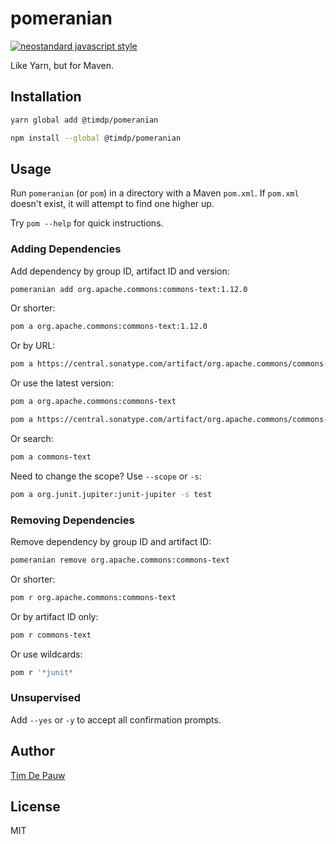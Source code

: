 # pomeranian

[![neostandard javascript style](https://img.shields.io/badge/code_style-neostandard-7fffff?style=flat&labelColor=ff80ff)](https://github.com/neostandard/neostandard)

Like Yarn, but for Maven.

## Installation

```bash
yarn global add @timdp/pomeranian
```

```bash
npm install --global @timdp/pomeranian
```

## Usage

Run `pomeranian` (or `pom`) in a directory with a Maven `pom.xml`. If `pom.xml`
doesn't exist, it will attempt to find one higher up.

Try `pom --help` for quick instructions.

### Adding Dependencies

Add dependency by group ID, artifact ID and version:

```bash
pomeranian add org.apache.commons:commons-text:1.12.0
```

Or shorter:

```bash
pom a org.apache.commons:commons-text:1.12.0
```

Or by URL:

```bash
pom a https://central.sonatype.com/artifact/org.apache.commons/commons-text/1.12.0
```

Or use the latest version:

```bash
pom a org.apache.commons:commons-text
```

```bash
pom a https://central.sonatype.com/artifact/org.apache.commons/commons-text
```

Or search:

```bash
pom a commons-text
```

Need to change the scope? Use `--scope` or `-s`:

```bash
pom a org.junit.jupiter:junit-jupiter -s test
```

### Removing Dependencies

Remove dependency by group ID and artifact ID:

```bash
pomeranian remove org.apache.commons:commons-text
```

Or shorter:

```bash
pom r org.apache.commons:commons-text
```

Or by artifact ID only:

```bash
pom r commons-text
```

Or use wildcards:

```bash
pom r '*junit*
```

### Unsupervised

Add `--yes` or `-y` to accept all confirmation prompts.

## Author

[Tim De Pauw](https://tmdpw.eu/)

## License

MIT
